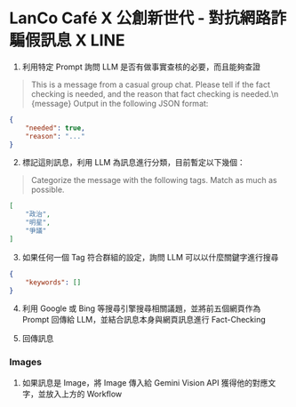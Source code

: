 # LanCo Café X 公創新世代 - 對抗網路詐騙假訊息 X LINE

1. 利用特定 Prompt 詢問 LLM 是否有做事實查核的必要，而且能夠查證

> This is a message from a casual group chat. Please tell if the fact checking is needed, and the reason that fact checking is needed.\n
> {message}
> Output in the following JSON format:
```json
{
    "needed": true,
    "reason": "..."
}
```

2. 標記這則訊息，利用 LLM 為訊息進行分類，目前暫定以下幾個：

>  Categorize the message with the following tags. Match as much as possible.
```json
[
    "政治",
    "明星",
    "爭議"
]
```

3. 如果任何一個 Tag 符合群組的設定，詢問 LLM 可以以什麼關鍵字進行搜尋
```json
{
    "keywords": []
}
```

4. 利用 Google 或 Bing 等搜尋引擎搜尋相關議題，並將前五個網頁作為 Prompt 回傳給 LLM，並結合訊息本身與網頁訊息進行 Fact-Checking

5. 回傳訊息

### Images
1. 如果訊息是 Image，將 Image 傳入給 Gemini Vision API 獲得他的對應文字，並放入上方的 Workflow